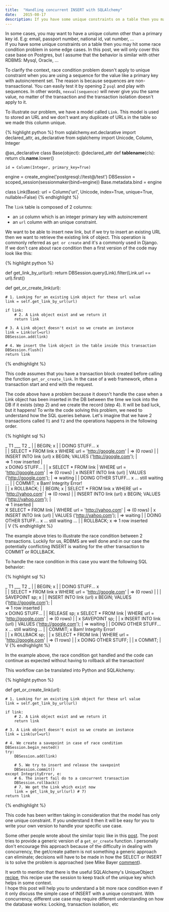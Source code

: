 ```yaml
---
title:  "Handling concurrent INSERT with SQLAlchemy"
date:   2015-08-17
description: If you have some unique constraints on a table then you may hit some race condition problem in some cases.    
---
```


In some cases, you may want to have a unique column other than a primary key id. 
E.g: email, passport number, national id, vat number, ...  
If you have some unique constraints on a table then you may hit some race condition problem in some edge cases. In this post, we will only cover this case base on Postgres, but I assume that the behavior is similar with other RDBMS: Mysql, Oracle, ... 

To clarify the context, race condition problem doesn't apply to unique constraint when you are using a sequence for the value like a primary key with autoincrement set. The reason is because sequences are non-transactional. You can easily test it by opening 2 `psql` and play with sequences. In other words, `nexval(sequence)` will never give you the same value, no matter of the transaction and the transaction isolation doesn't apply to it.  

To illustrate our problem, we have a model called `Link`. This model is used to stored an URL and we don't want any duplicate of URLs in the table so we made this column unique.  

{% highlight python %}
from sqlalchemy.ext.declarative import declared_attr, as_declarative
from sqlalchemy import Unicode, Column, Integer

@as_declarative
class Base(object):
    @declared_attr
    def __tablename__(cls):
        return cls.__name__.lower()

    id = Column(Integer, primary_key=True)

engine = create_engine('postgresql://test@/test')
DBSession = scoped_session(sessionmaker(bind=engine))
Base.metadata.bind = engine

class Link(Base):
    url = Column('url', Unicode, index=True, unique=True, nullable=False)
{% endhighlight %}

The `link` table is composed of 2 columns: 

  - an `id` column which is an integer primary key with autoincrement 
  - an `url` column with an unique constraint.    

We want to be able to insert new link, but if we try to insert an existing URL then we want to retrieve the existing link of object. 
This operation is commonly referred as `get or create` and it's a commonly used in Django.   
If we don't care about race condition then a first version of the code may look like this: 

{% highlight python %}

def get_link_by_url(url):
    return DBSession.query(Link).filter(Link.url == url).first()

def get_or_create_link(url):

    # 1. Looking for an existing Link object for these url value
    link = self.get_link_by_url(url)  

    if link:
        # 2. A Link object exist and we return it 
        return link 

    # 3. A Link object doesn't exist so we create an instance
    link = Link(url=url)
    DBSession.add(link) 

    # 4. We insert the link object in the table inside this transaction  
    DBSession.flush()
    return link

{% endhighlight %}

This code assumes that you have a transaction block created before calling the function `get_or_create_link`. In the case of a web framework, often a transaction start and end with the request. 

The code above have a problem because it doesn't handle the case 
when a Link object has been inserted in the DB 
between the time we look into the DB if it exists (step 2) and we create the record (step 4). It will be bad luck, but it happens! To write the code solving this problem, we need to understand how the SQL queries behave. 
Let's imagine that we have 2 transactions called `T1` and `T2` and the operations happens in the following order.

{% highlight sql %}

_               T1               ___                T2              _
                                  |
                                  |
BEGIN;                            x
                                  |
                                  |
DOING STUFF...                    x   
                                  |
                                  |
SELECT * FROM link                x
WHERE url = 'http://google.com'   |
=> (0 rows)                       |
                                  |
INSERT INTO link (url)            x   BEGIN;
VALUES ('http://google.com');     |       
=> 1 row inserted                 |       
                                  x   DOING STUFF... 
                                  |
                                  |
                                  x   SELECT * FROM link
                                  |   WHERE url = 'http://google.com'
                                  |   => (0 rows)
                                  |
                                  x   INSERT INTO link (url)
                                  |   VALUES ('http://google.com');
                                  |   => waiting
                                  |
                                  |
DOING OTHER STUFF...              x   ... still waiting ...
                                  |
                                  |
COMMIT;                           x   Bam! Integrity Error!  
                                  |
                                  |
                                  x   ROLLBACK;
                                  |
                                  | 
BEGIN;                            x
                                  |
SELECT * FROM link                x
WHERE url = 'http://yahoo.com'    |
=> (0 rows)                       |
                                  |
INSERT INTO link (url)            x   BEGIN;
VALUES ('http://yahoo.com');      |       
=> 1 inserted                     |       
                                  X   SELECT * FROM link 
                                  |   WHERE url = 'http://yahoo.com'
                                  |   => (0 rows)
                                  |
                                  x   INSERT INTO link (url)
                                  |   VALUES ('http://yahoo.com');
                                  |   => waiting
                                  |
                                  |
DOING OTHER STUFF...              x   ... still waiting ...
                                  |
                                  |
ROLLBACK;                         x   => 1 row inserted  
                                  |
                                  V
{% endhighlight %}

The example above tries to illustrate the race condition between 2 transactions. 
Luckily for us, RDBMS are well done and in our case the potentially conflicting INSERT is waiting for the other transaction to COMMIT or ROLLBACK. 


To handle the race condition in this case you want the following SQL behavior:

{% highlight sql %}

_               T1               ___                T2              _
                                  |
                                  |
BEGIN;                            x
                                  |
                                  |
DOING STUFF...                    x   
                                  |
                                  |
SELECT * FROM link                x
WHERE url = 'http://google.com'   |
=> (0 rows)                       |
                                  |
                                  |
SAVEPOINT sp;                     x
                                  |
                                  |
INSERT INTO link (url)            x   BEGIN;
VALUES ('http://google.com');     |       
=> 1 row inserted                 |       
                                  x   DOING STUFF... 
                                  |
                                  |
RELEASE sp;                       x   SELECT * FROM link
                                  |   WHERE url = 'http://google.com'
                                  |   => (0 rows)
                                  |
                                  |
                                  x   SAVEPOINT sp;
                                  |
                                  |
                                  x   INSERT INTO link (url)
                                  |   VALUES ('http://google.com');
                                  |   => waiting
                                  |
                                  |
DOING OTHER STUFF...              x   ... still waiting ...
                                  |
                                  |
COMMIT;                           x   Bam! Integrity Error!  
                                  |
                                  |
                                  x   ROLLBACK sp;
                                  |
                                  |
                                  x   SELECT * FROM link
                                  |   WHERE url = 'http://google.com'
                                  |   => (1 rows)
                                  |
                                  | 
                                  x   DOING OTHER STUFF;
                                  |
                                  |
                                  x   COMMIT;
                                  |
                                  V
{% endhighlight %}

In the example above, the race condition got handled and the code can continue as expected without having to rollback all the transaction!    

This workflow can be translated into Python and SQLAlchemy:

{% highlight python %}

def get_or_create_link(url):

    # 1. Looking for an existing Link object for these url value
    link = self.get_link_by_url(url)

    if link:
        # 2. A Link object exist and we return it 
        return link

    # 3. A Link object doesn't exist so we create an instance
    link = Link(url=url)

    # 4. We create a savepoint in case of race condition 
    DBSession.begin_nested()
    try:
        DBSession.add(link) 

        # 5. We try to insert and release the savepoint
        DBSession.commit()     
    except IntegrityError, e:
        # 6. The insert fail do to a concurrent transaction  
        DBSession.rollback()
        # 7. We get the Link which exist now
        link = get_link_by_url(url) # 7)
    return link
{% endhighlight %}

This code has been written taking in consideration that the model has only one unique constraint. If you understand it then it will be easy for you to write your own version to handle your specific use case.

Some other people wrote about the similar topic like in this [post](http://skien.cc/blog/2014/01/15/sqlalchemy-and-race-conditions-implementing/). The post tries to provide a generic version of a `get_or_create` function. I personally don't encourage this approach because of the difficulty in dealing with concurrency, the get/create pattern is not something a generic approach can eliminate; decisions will have to be made in how the SELECT or INSERT is to solve the problem is approached (see Mike Bayer [comment](http://skien.cc/blog/2014/01/15/sqlalchemy-and-race-conditions-implementing/#comment-1202648190)).

It worth to mention that there is the useful SQLAlchemy's UniqueObject [recipe](https://bitbucket.org/zzzeek/sqlalchemy/wiki/UsageRecipes/UniqueObject), this recipe use the session to keep track of the unique key which helps in some context.  
I hope this post will help you to understand a bit more race condition even if it only discuss the simple case of INSERT with a unique constraint. With concurrency, different use case may require different understanding on how the database works: Locking, transaction isolation, etc 
